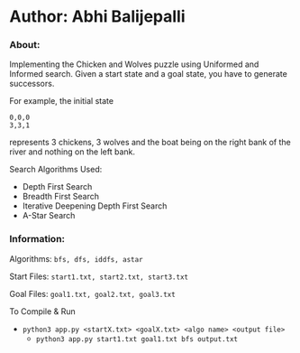# Author: Abhi Balijepalli

### About:
Implementing the Chicken and Wolves puzzle using Uniformed and Informed search. Given a start state and a goal state, you have to generate successors.

For example, the initial state
```
0,0,0
3,3,1
```
represents 3 chickens, 3 wolves and the boat being on the right bank of the river and nothing on the left bank.

Search Algorithms Used:
- Depth First Search
- Breadth First Search
- Iterative Deepening Depth First Search
- A-Star Search

### Information:
Algorithms: `bfs, dfs, iddfs, astar`

Start Files: `start1.txt, start2.txt, start3.txt`

Goal Files: `goal1.txt, goal2.txt, goal3.txt`

To Compile & Run
- `python3 app.py <startX.txt> <goalX.txt> <algo name> <output file>`
  - `python3 app.py start1.txt goal1.txt bfs output.txt`
